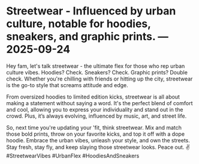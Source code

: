 # Streetwear - Influenced by urban culture, notable for hoodies, sneakers, and graphic prints. — 2025-09-24

Hey fam, let's talk streetwear - the ultimate flex for those who rep urban culture vibes. Hoodies? Check. Sneakers? Check. Graphic prints? Double check. Whether you're chilling with friends or hitting up the city, streetwear is the go-to style that screams attitude and edge.

From oversized hoodies to limited edition kicks, streetwear is all about making a statement without saying a word. It's the perfect blend of comfort and cool, allowing you to express your individuality and stand out in the crowd. Plus, it’s always evolving, influenced by music, art, and street life.

So, next time you're updating your 'fit, think streetwear. Mix and match those bold prints, throw on your favorite kicks, and top it off with a dope hoodie. Embrace the urban vibes, unleash your style, and own the streets. Stay fresh, stay fly, and keep slaying those streetwear looks. Peace out. ✌️ #StreetwearVibes #UrbanFlex #HoodiesAndSneakers